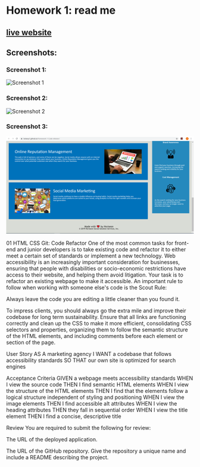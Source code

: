 # Homework 1: read me
[live website](https://boleary1.github.io/Homework-1-Code-refactor/)
---
## Screenshots:
### Screenshot 1:
![Screenshot 1](https://github.com/boleary1/Homework-1-Code-refactor/blob/master/live%20screenshot%201.PNG)
### Screenshot 2:
![Screenshot 2](https://github.com/boleary1/Homework-1-Code-refactor/blob/master/live3%20screenshot%202.PNG)
### Screenshot 3:
![Screenshot 3](https://github.com/boleary1/Homework-1-Code-refactor/blob/master/live%20screenshot%203.PNG)

01 HTML CSS Git: Code Refactor
One of the most common tasks for front-end and junior developers is to take existing code and refactor it to either meet a certain set of standards or implement a new technology. Web accessibility is an increasingly important consideration for businesses, ensuring that people with disabilities or socio-economic restrictions have access to their website, and helping them avoid litigation.
Your task is to refactor an existing webpage to make it accessible. An important rule to follow when working with someone else's code is the Scout Rule:

Always leave the code you are editing a little cleaner than you found it.

To impress clients, you should always go the extra mile and improve their codebase for long term sustainability. Ensure that all links are functioning correctly and clean up the CSS to make it more efficient, consolidating CSS selectors and properties, organizing them to follow the semantic structure of the HTML elements, and including comments before each element or section of the page.

User Story
AS A marketing agency
I WANT a codebase that follows accessibility standards
SO THAT our own site is optimized for search engines

Acceptance Criteria
GIVEN a webpage meets accessibility standards
WHEN I view the source code
THEN I find semantic HTML elements
WHEN I view the structure of the HTML elements
THEN I find that the elements follow a logical structure independent of styling and positioning
WHEN I view the image elements
THEN I find accessible alt attributes
WHEN I view the heading attributes
THEN they fall in sequential order
WHEN I view the title element
THEN I find a concise, descriptive title

Review
You are required to submit the following for review:


The URL of the deployed application.


The URL of the GitHub repository. Give the repository a unique name and include a README describing the project.


